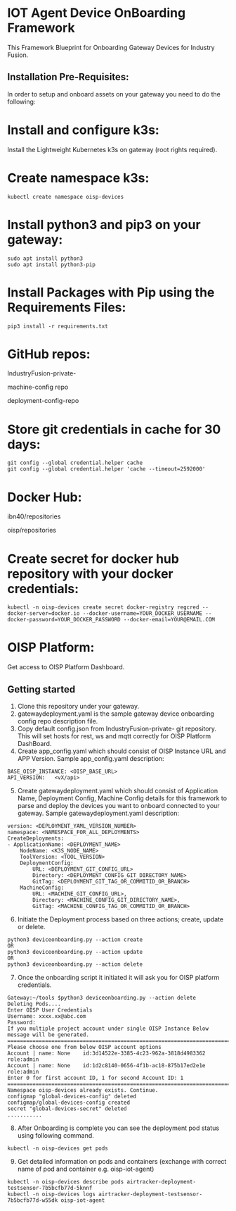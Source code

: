 # IOT Agent Device OnBoarding Framework
This Framework Blueprint for Onboarding Gateway Devices for Industry Fusion.

## Installation Pre-Requisites:
In order to setup and onboard assets on your gateway you need to do the following:

Install and configure k3s:
=========================
Install the Lightweight Kubernetes k3s on gateway (root rights required).

Create namespace k3s:
==============================
```
kubectl create namespace oisp-devices
```

Install python3 and pip3 on your gateway:
========================================
```
sudo apt install python3
sudo apt install python3-pip
```
Install Packages with Pip using the Requirements Files:
======================================================
```
pip3 install -r requirements.txt
```
GitHub repos:
============

IndustryFusion-private-

machine-config repo

deployment-config-repo

Store git credentials in cache for 30 days:
==========================================
```
git config --global credential.helper cache
git config --global credential.helper 'cache --timeout=2592000'
```
Docker Hub:
==========

ibn40/repositories

oisp/repositories

Create secret for docker hub repository with your docker credentials:
====================================================================
```
kubectl -n oisp-devices create secret docker-registry regcred --docker-server=docker.io --docker-username=YOUR_DOCKER_USERNAME --docker-password=YOUR_DOCKER_PASSWORD --docker-email=YOUR@EMAIL.COM
```

OISP Platform:
=============
Get access to OISP Platform Dashboard.

## Getting started
1. Clone this repository under your gateway.
2. gatewaydeployment.yaml is the sample gateway device onboarding config repo description file.
3. Copy default config.json from IndustryFusion-private- git repository. This will set hosts for rest, ws and mqtt correctly 
   for OISP Platform DashBoard.
4. Create app_config.yaml which should consist of OISP Instance URL and APP Version.
Sample app_config.yaml description:
```
BASE_OISP_INSTANCE: <OISP_BASE_URL>
API_VERSION:   <vX/api>
```
5. Create gatewaydeployment.yaml which should consist of Application Name, Deployment Config, Machine Config details for this framework 
   to parse and deploy the devices you want to onboard connected to your gateway. 
Sample gatewaydeployment.yaml description:
```
version: <DEPLOYMENT_YAML_VERSION_NUMBER>
namespace: <NAMESPACE_FOR_ALL_DEPLOYMENTS>
CreateDeployments:
- ApplicationName: <DEPLOYMENT_NAME> 
    NodeName: <K3S_NODE_NAME>
    ToolVersion: <TOOL_VERSION>
    DeploymentConfig:
    	URL: <DEPLOYMENT_GIT_CONFIG_URL>
        Directory: <DEPLOYMENT_CONFIG_GIT_DIRECTORY_NAME>
        GitTag: <DEPLOYMENT_GIT_TAG_OR_COMMITID_OR_BRANCH>
    MachineConfig:
    	URL: <MACHINE_GIT_CONFIG_URL>,
       	Directory: <MACHINE_CONFIG_GIT_DIRECTORY_NAME>,
       	GitTag: <MACHINE_CONFIG_TAG_OR_COMMITID_OR_BRANCH>
```
6. Initiate the Deployment process based on three actions; create, update or delete.
```
python3 deviceonboarding.py --action create 
OR 
python3 deviceonboarding.py --action update
OR 
python3 deviceonboarding.py --action delete
```
7. Once the onboarding script it initiated it will ask you for OISP platform credentials.
```
Gateway:~/tools $python3 deviceonboarding.py --action delete
Deleting Pods....
Enter OISP User Credentials
Username: xxxx.xx@abc.com
Password:
If you multiple project account under single OISP Instance Below message will be generated.
==========================================================================================
Please choose one from below OISP account options
Account | name: None    id:3d14522e-3385-4c23-962a-3818d4983362 role:admin
Account | name: None    id:1d2c8140-0656-4f1b-ac18-875b17ed2e1e role:admin
Enter 0 for first account ID, 1 for second Account ID: 1
==================================================================================
Namespace oisp-devices already exists. Continue.
configmap "global-devices-config" deleted
configmap/global-devices-config created
secret "global-devices-secret" deleted
...........
```
8. After Onboarding is complete you can see the deployment pod status using following command.
```
kubectl -n oisp-devices get pods
```
9. Get detailed information on pods and containers 
   (exchange with correct name of pod and container e.g. oisp-iot-agent)

```
kubectl -n oisp-devices describe pods airtracker-deployment-testsensor-7b5bcfb77d-5knnf
kubectl -n oisp-devices logs airtracker-deployment-testsensor-7b5bcfb77d-w55dk oisp-iot-agent
```
